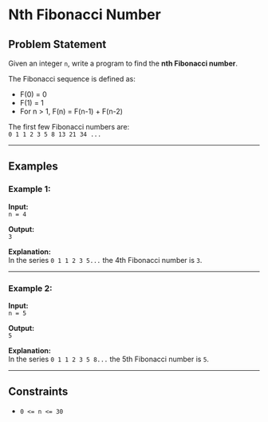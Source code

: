 # Nth Fibonacci Number

## Problem Statement

Given an integer `n`, write a program to find the **nth Fibonacci number**.

The Fibonacci sequence is defined as:

- F(0) = 0  
- F(1) = 1  
- For n > 1, F(n) = F(n-1) + F(n-2)

The first few Fibonacci numbers are:  
`0 1 1 2 3 5 8 13 21 34 ...`

---

## Examples

### Example 1:

**Input:**  
`n = 4`

**Output:**  
`3`

**Explanation:**  
In the series `0 1 1 2 3 5...` the 4th Fibonacci number is `3`.

---

### Example 2:

**Input:**  
`n = 5`

**Output:**  
`5`

**Explanation:**  
In the series `0 1 1 2 3 5 8...` the 5th Fibonacci number is `5`.

---

## Constraints

- `0 <= n <= 30`
